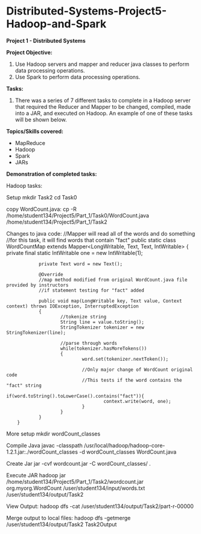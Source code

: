 # Distributed-Systems-Project5-Hadoop-and-Spark
**Project 1 - Distributed Systems**

**Project Objective:**
1. Use Hadoop servers and mapper and reducer java classes to perform data processing operations.
2. Use Spark to perform data processing operations.

**Tasks:**
1. There was a series of 7 different tasks to complete in a Hadoop server that required the Reducer and Mapper to be changed, compiled, made into a JAR, and executed on Hadoop. An example of one of these tasks will be shown below.

**Topics/Skills covered:**
- MapReduce
- Hadoop
- Spark
- JARs

**Demonstration of completed tasks:**

Hadoop tasks:

Setup
mkdir Task2
cd Task0

copy WordCount.java:
cp -R /home/student134/Project5/Part_1/Task0/WordCount.java /home/student134/Project5/Part_1/Task2

Changes to java code:
//Mapper will read all of the words and	do something
        //for this task, it will find words that contain "fact"
        public static class WordCountMap extends Mapper<LongWritable, Text, Text, IntWritable>
        {
                private final static IntWritable one = new IntWritable(1);

                private Text word = new Text();	

                @Override
                //map method modified from original WordCount.java file provided by instructors
                //if statement testing for "fact" added

                public void map(LongWritable key, Text value, Context context) throws IOException, InterruptedException
                {
                        //tokenize string
                        String line = value.toString();
                        StringTokenizer tokenizer = new StringTokenizer(line);

                        //parse through words
                        while(tokenizer.hasMoreTokens())
                        {
                                word.set(tokenizer.nextToken());

                                //Only major change of WordCount original code
                                //This tests if the word contains the "fact" string
                                if(word.toString().toLowerCase().contains("fact")){
                                        context.write(word, one);
                                }
                        }
                }
        }

More setup
mkdir wordCount_classes

Compile Java
javac -classpath /usr/local/hadoop/hadoop-core-1.2.1.jar:./wordCount_classes -d wordCount_classes WordCount.java

Create Jar
jar -cvf wordcount.jar -C wordCount_classes/ .

Execute JAR
hadoop jar /home/student134/Project5/Part_1/Task2/wordcount.jar org.myorg.WordCount  /user/student134/input/words.txt /user/student134/output/Task2

View Output:
hadoop dfs -cat /user/student134/output/Task2/part-r-00000

Merge output to local files:
hadoop dfs -getmerge /user/student134/output/Task2 Task2Output
